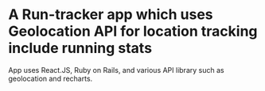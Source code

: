 # A Run-tracker app which uses Geolocation API for location tracking include running stats

App uses React.JS, Ruby on Rails, and various API library such as geolocation and recharts.

